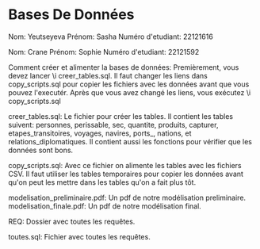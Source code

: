 # Bases De Données

Nom: Yeutseyeva 
Prénom: Sasha 
Numéro d'etudiant: 22121616 

Nom: Crane 
Prénom: Sophie 
Numéro d'etudiant: 22121592

Comment créer et alimenter la bases de données:
Premièrement, vous devez lancer \i creer_tables.sql. Il faut changer les liens dans copy_scripts.sql pour copier les fichiers avec les données avant que vous pouvez l'executér. Après que vous avez changé les liens, vous exécutez \i copy_scripts.sql

creer_tables.sql: Le fichier pour créer les tables. Il contient les tables suivent: personnes, perissable, sec, quantite, produits, capturer, etapes_transitoires, voyages, navires, ports_, nations, et relations_diplomatiques. Il contient aussi les fonctions pour vérifier que les données sont bons.

copy_scripts.sql: Avec ce fichier on alimente les tables avec les fichiers CSV. Il faut utiliser les tables temporaires pour copier les données avant qu'on peut les mettre dans les tables qu'on a fait plus tôt.

modelisation_preliminaire.pdf: Un pdf de notre modélisation preliminaire.
modelisation_finale.pdf: Un pdf de notre modélisation final.

REQ: Dossier avec toutes les requêtes. 

toutes.sql: Fichier avec toutes les requêtes. 

